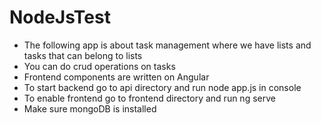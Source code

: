 # NodeJsTest
- The following app is about task management where we have lists and tasks that can belong to lists
- You can do crud operations on tasks
- Frontend components are written on Angular
- To start backend go to api directory and run node app.js in console
- To enable frontend go to frontend directory and run ng serve
- Make sure mongoDB is installed

